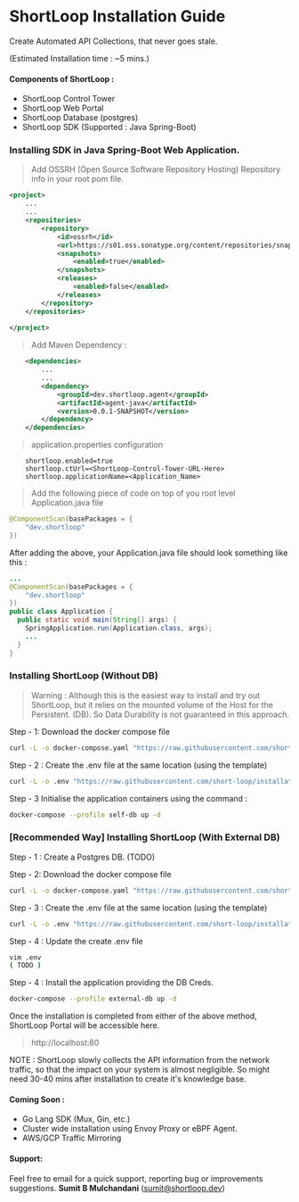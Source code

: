# ShortLoop Installation Guide
Create Automated API Collections, that never goes stale.

(Estimated Installation time : ~5 mins.) 


#### Components of ShortLoop : 
* ShortLoop Control Tower
* ShortLoop Web Portal
* ShortLoop Database (postgres)
* ShortLoop SDK (Supported : Java Spring-Boot)



### Installing SDK in **Java Spring-Boot**  Web Application.
> Add OSSRH (Open Source Software Repository Hosting) Repository info in your root pom file.

```xml
<project>
    ...
    ...
	<repositories>
		<repository>
			<id>ossrh</id>
			<url>https://s01.oss.sonatype.org/content/repositories/snapshots</url>
			<snapshots>
				<enabled>true</enabled>
			</snapshots>
			<releases>
				<enabled>false</enabled>
			</releases>
		</repository>
	</repositories>
	
</project>
```

> Add Maven Dependency : 

```xml
    <dependencies>
        ...
        ...
        <dependency>
			<groupId>dev.shortloop.agent</groupId>
			<artifactId>agent-java</artifactId>
			<version>0.0.1-SNAPSHOT</version>
		</dependency>
	</dependencies>
```
> application.properties configuration

~~~text
    shortloop.enabled=true
    shortloop.ctUrl=<ShortLoop-Control-Tower-URL-Here>
    shortloop.applicationName=<Application_Name>
~~~
> Add the following piece of code on top of you root level Application.java file 

```Java
@ComponentScan(basePackages = {
    "dev.shortloop"
})
```
After adding the above, your Application.java file should look something like this : 

```Java
... 
@ComponentScan(basePackages = {
    "dev.shortloop"
})
public class Application {
  public static void main(String[] args) {
    SpringApplication.run(Application.class, args);
    ...
  }
}

```

### Installing ShortLoop (Without DB)
> Warning : Although this is the easiest way to install and try out ShortLoop, but it relies on the mounted volume of the Host for the Persistent. (DB). So Data Durability is not guaranteed in this approach. 

Step - 1: Download the docker compose file 

```bash
curl -L -o docker-compose.yaml "https://raw.githubusercontent.com/short-loop/installation-guide/main/scripts/docker-compose.yaml"
```

Step - 2 : Create the .env file at the same location (using the template)

```bash
curl -L -o .env "https://raw.githubusercontent.com/short-loop/installation-guide/main/scripts/env_template.txt"
```

Step - 3 Initialise the application containers using the command : 
```bash
docker-compose --profile self-db up -d
```

### [Recommended Way] Installing ShortLoop (With External DB) 

Step - 1 : Create a Postgres DB. (TODO)

Step - 2: Download the docker compose file 

```bash
curl -L -o docker-compose.yaml "https://raw.githubusercontent.com/short-loop/installation-guide/main/scripts/docker-compose.yaml"
```


Step - 3 : Create the .env file at the same location (using the template)

```bash
curl -L -o .env "https://raw.githubusercontent.com/short-loop/installation-guide/main/scripts/env_template.txt"
```

Step - 4 : Update the create .env file 

```bash
vim .env
( TODO ) 
```

Step - 4 : Install the application providing the DB Creds. 
```bash
docker-compose --profile external-db up -d
```


Once the installation is completed from either of the above method, ShortLoop Portal will be accessible here. 
> http://localhost:80

NOTE : ShortLoop slowly collects the API information from the network traffic, so that the impact on your system is almost negligible. So might need 30-40 mins after installation to create it's knowledge base.




#### Coming Soon : 
 - Go Lang SDK (Mux, Gin, etc.)
 - Cluster wide installation using Envoy Proxy or eBPF Agent. 
 - AWS/GCP Traffic Mirroring
 



#### Support: 
Feel free to email for a quick support, reporting bug or improvements suggestions.
**Sumit B Mulchandani** (sumit@shortloop.dev)


